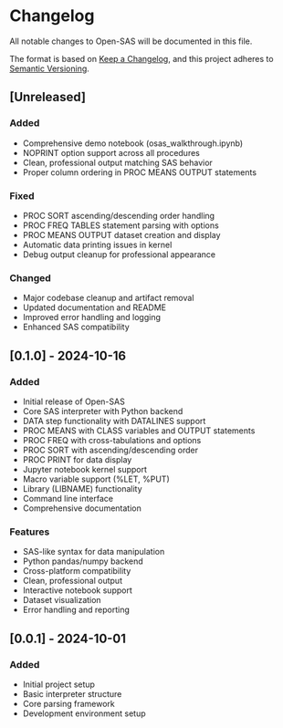 # Changelog

All notable changes to Open-SAS will be documented in this file.

The format is based on [Keep a Changelog](https://keepachangelog.com/en/1.0.0/),
and this project adheres to [Semantic Versioning](https://semver.org/spec/v2.0.0.html).

## [Unreleased]

### Added
- Comprehensive demo notebook (osas_walkthrough.ipynb)
- NOPRINT option support across all procedures
- Clean, professional output matching SAS behavior
- Proper column ordering in PROC MEANS OUTPUT statements

### Fixed
- PROC SORT ascending/descending order handling
- PROC FREQ TABLES statement parsing with options
- PROC MEANS OUTPUT dataset creation and display
- Automatic data printing issues in kernel
- Debug output cleanup for professional appearance

### Changed
- Major codebase cleanup and artifact removal
- Updated documentation and README
- Improved error handling and logging
- Enhanced SAS compatibility

## [0.1.0] - 2024-10-16

### Added
- Initial release of Open-SAS
- Core SAS interpreter with Python backend
- DATA step functionality with DATALINES support
- PROC MEANS with CLASS variables and OUTPUT statements
- PROC FREQ with cross-tabulations and options
- PROC SORT with ascending/descending order
- PROC PRINT for data display
- Jupyter notebook kernel support
- Macro variable support (%LET, %PUT)
- Library (LIBNAME) functionality
- Command line interface
- Comprehensive documentation

### Features
- SAS-like syntax for data manipulation
- Python pandas/numpy backend
- Cross-platform compatibility
- Clean, professional output
- Interactive notebook support
- Dataset visualization
- Error handling and reporting

## [0.0.1] - 2024-10-01

### Added
- Initial project setup
- Basic interpreter structure
- Core parsing framework
- Development environment setup
